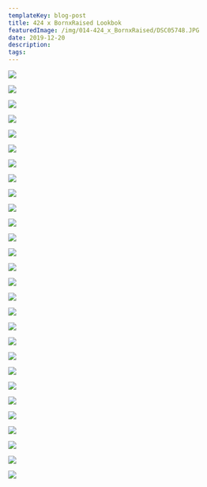 ```yaml
---
templateKey: blog-post
title: 424 x BornxRaised Lookbok
featuredImage: /img/014-424_x_BornxRaised/DSC05748.JPG
date: 2019-12-20
description:
tags:
---
```


![](/img/014-424_x_BornxRaised/DSC05748.JPG)

![](/img/014-424_x_BornxRaised/DSC05759.JPG)

![](/img/014-424_x_BornxRaised/DSC05779.JPG)

![](/img/014-424_x_BornxRaised/DSC05789.JPG)

![](/img/014-424_x_BornxRaised/DSC05792.JPG)

![](/img/014-424_x_BornxRaised/DSC05798.JPG)

![](/img/014-424_x_BornxRaised/DSC05800.JPG)

![](/img/014-424_x_BornxRaised/DSC05801.JPG)

![](/img/014-424_x_BornxRaised/DSC05816.JPG)

![](/img/014-424_x_BornxRaised/DSC05824.JPG)

![](/img/014-424_x_BornxRaised/DSC05825.JPG)

![](/img/014-424_x_BornxRaised/DSC05832.JPG)

![](/img/014-424_x_BornxRaised/DSC05833.JPG)

![](/img/014-424_x_BornxRaised/DSC05836.JPG)

![](/img/014-424_x_BornxRaised/DSC05870.JPG)

![](/img/014-424_x_BornxRaised/DSC05874.JPG)

![](/img/014-424_x_BornxRaised/DSC05877.JPG)

![](/img/014-424_x_BornxRaised/DSC05901.JPG)

![](/img/014-424_x_BornxRaised/DSC05917.JPG)

![](/img/014-424_x_BornxRaised/DSC06011.JPG)

![](/img/014-424_x_BornxRaised/DSC06020.JPG)

![](/img/014-424_x_BornxRaised/DSC06023.JPG)

![](/img/014-424_x_BornxRaised/DSC06057.JPG)

![](/img/014-424_x_BornxRaised/DSC06069.JPG)

![](/img/014-424_x_BornxRaised/DSC06074.JPG)

![](/img/014-424_x_BornxRaised/DSC06092.JPG)

![](/img/014-424_x_BornxRaised/DSC06128.JPG)

![](/img/014-424_x_BornxRaised/DSC06135.JPG)